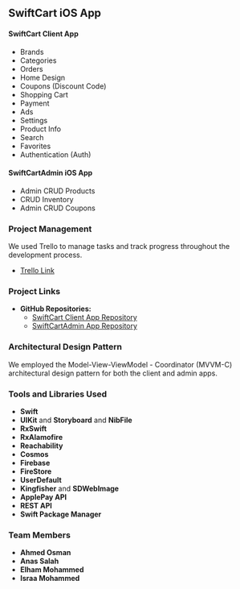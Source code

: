 ## SwiftCart iOS App

#### SwiftCart Client App
  - Brands
  - Categories
  - Orders
  - Home Design
  - Coupons (Discount Code)
  - Shopping Cart
  - Payment
  - Ads
  - Settings
  - Product Info
  - Search
  - Favorites
  - Authentication (Auth)

#### SwiftCartAdmin iOS App
  - Admin CRUD Products
  - CRUD Inventory
  - Admin CRUD Coupons

### Project Management
We used Trello to manage tasks and track progress throughout the development process.

- [Trello Link](https://trello.com/b/JrxRKMMH/shopify)

### Project Links
- **GitHub Repositories:**
  - [SwiftCart Client App Repository](https://github.com/CSAhmedOsman/Shopify)
  - [SwiftCartAdmin App Repository](https://github.com/CSAhmedOsman/ShopifyAdmin)

### Architectural Design Pattern
We employed the Model-View-ViewModel - Coordinator (MVVM-C) architectural design pattern for both the client and admin apps.

### Tools and Libraries Used
- **Swift**
- **UIKit** and **Storyboard** and **NibFile**
- **RxSwift**
- **RxAlamofire**
- **Reachability**
- **Cosmos**
- **Firebase**
- **FireStore**
- **UserDefault**
- **Kingfisher** and **SDWebImage**
- **ApplePay API**
- **REST API**
- **Swift Package Manager**

### Team Members 
- **Ahmed Osman**
- **Anas Salah**
- **Elham Mohammed**
- **Israa Mohammed**
